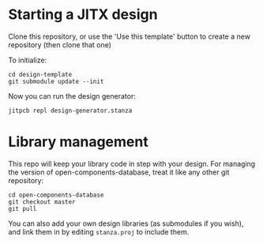 # Starting a JITX design

Clone this repository, or use the 'Use this template' button to create a new repository (then clone that one)

To initialize:
```
cd design-template
git submodule update --init
```

Now you can run the design generator:
```
jitpcb repl design-generator.stanza
```

# Library management

This repo will keep your library code in step with your design. For managing the version of open-components-database, treat it like any other git repository:
```
cd open-components-database
git checkout master
git pull
```
You can also add your own design libraries (as submodules if you wish), and link them in by editing `stanza.proj` to include them.
